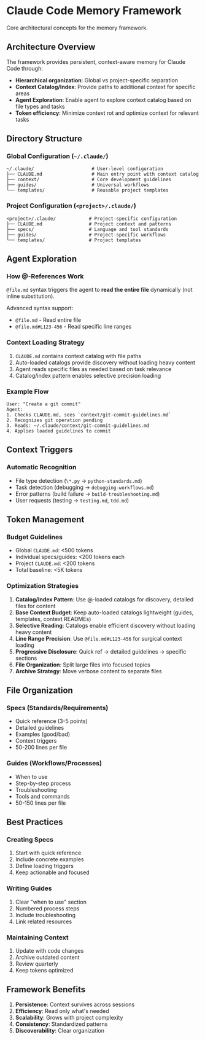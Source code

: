 # Claude Code Memory Framework

Core architectural concepts for the memory framework.

## Architecture Overview

The framework provides persistent, context-aware memory for Claude Code through:

- **Hierarchical organization**: Global vs project-specific separation
- **Context Catalog/Index**: Provide paths to additional context for specific areas
- **Agent Exploration**: Enable agent to explore context catalog based on file types and tasks
- **Token efficiency**: Minimize context rot and optimize context for relevant tasks

## Directory Structure

### Global Configuration (`~/.claude/`)

```
~/.claude/                     # User-level configuration
├── CLAUDE.md                  # Main entry point with context catalog
├── context/                   # Core development guidelines
├── guides/                    # Universal workflows
└── templates/                 # Reusable project templates
```

### Project Configuration (`<project>/.claude/`)

```
<project>/.claude/            # Project-specific configuration
├── CLAUDE.md                 # Project context and patterns
├── specs/                    # Language and tool standards
├── guides/                   # Project-specific workflows
└── templates/                # Project templates
```

## Agent Exploration

### How @-References Work

`@file.md` syntax triggers the agent to **read the entire file** dynamically (not inline substitution).

Advanced syntax support:
- `@file.md` - Read entire file
- `@file.md#L123-456` - Read specific line ranges

### Context Loading Strategy

1. `CLAUDE.md` contains context catalog with file paths
2. Auto-loaded catalogs provide discovery without loading heavy content
3. Agent reads specific files as needed based on task relevance
4. Catalog/index pattern enables selective precision loading

### Example Flow

```
User: "Create a git commit"
Agent:
1. Checks CLAUDE.md, sees `context/git-commit-guidelines.md`
2. Recognizes git operation pending
3. Reads: ~/.claude/context/git-commit-guidelines.md
4. Applies loaded guidelines to commit
```

## Context Triggers

### Automatic Recognition

- File type detection (`\*.py` → `python-standards.md`)
- Task detection (debugging → `debugging-workflows.md`)
- Error patterns (build failure → `build-troubleshooting.md`)
- User requests (testing → `testing.md`, `tdd.md`)

## Token Management

### Budget Guidelines

- Global `CLAUDE.md`: <500 tokens
- Individual specs/guides: <200 tokens each
- Project `CLAUDE.md`: <200 tokens
- Total baseline: <5K tokens

### Optimization Strategies

1. **Catalog/Index Pattern**: Use @-loaded catalogs for discovery, detailed files for content
2. **Base Context Budget**: Keep auto-loaded catalogs lightweight (guides, templates, context READMEs)
3. **Selective Reading**: Catalogs enable efficient discovery without loading heavy content
4. **Line Range Precision**: Use `@file.md#L123-456` for surgical context loading
5. **Progressive Disclosure**: Quick ref → detailed guidelines → specific sections
6. **File Organization**: Split large files into focused topics
7. **Archive Strategy**: Move verbose content to separate files

## File Organization

### Specs (Standards/Requirements)

- Quick reference (3-5 points)
- Detailed guidelines
- Examples (good/bad)
- Context triggers
- 50-200 lines per file

### Guides (Workflows/Processes)

- When to use
- Step-by-step process
- Troubleshooting
- Tools and commands
- 50-150 lines per file

## Best Practices

### Creating Specs

1. Start with quick reference
2. Include concrete examples
3. Define loading triggers
4. Keep actionable and focused

### Writing Guides

1. Clear "when to use" section
2. Numbered process steps
3. Include troubleshooting
4. Link related resources

### Maintaining Context

1. Update with code changes
2. Archive outdated content
3. Review quarterly
4. Keep tokens optimized

## Framework Benefits

1. **Persistence**: Context survives across sessions
2. **Efficiency**: Read only what's needed
3. **Scalability**: Grows with project complexity
4. **Consistency**: Standardized patterns
5. **Discoverability**: Clear organization
